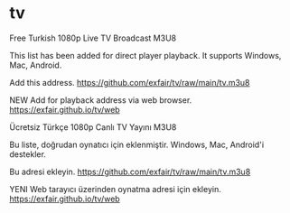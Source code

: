 # tv
Free Turkish 1080p Live TV Broadcast M3U8

This list has been added for direct player playback.
It supports Windows, Mac, Android.

Add this address.
https://github.com/exfair/tv/raw/main/tv.m3u8

NEW Add for playback address via web browser.
https://exfair.github.io/tv/web

Ücretsiz Türkçe 1080p Canlı TV Yayını M3U8

Bu liste, doğrudan oynatıcı için eklenmiştir.
Windows, Mac, Android'i destekler.

Bu adresi ekleyin.
https://github.com/exfair/tv/raw/main/tv.m3u8

YENI Web tarayıcı üzerinden oynatma adresi için ekleyin.
https://exfair.github.io/tv/web
